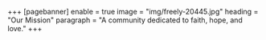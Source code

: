 +++
[pagebanner]
enable = true
image = "img/freely-20445.jpg"
heading = "Our Mission"
paragraph = "A community dedicated to faith, hope, and love."
+++
